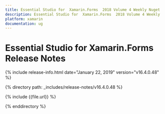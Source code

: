 ```yaml
---
title: Essential Studio for  Xamarin.Forms  2018 Volume 4 Weekly Nuget  Release Notes  
description: Essential Studio for  Xamarin.Forms  2018 Volume 4 Weekly Nuget  Release Notes  
platform: xamarin
documentation: ug
---
```


# Essential Studio for  Xamarin.Forms  Release Notes  

{% include release-info.html date="January 22, 2019"  version="v16.4.0.48" %} 


{% directory path: _includes/release-notes/v16.4.0.48 %}

{% include {{file.url}} %}

{% enddirectory %}